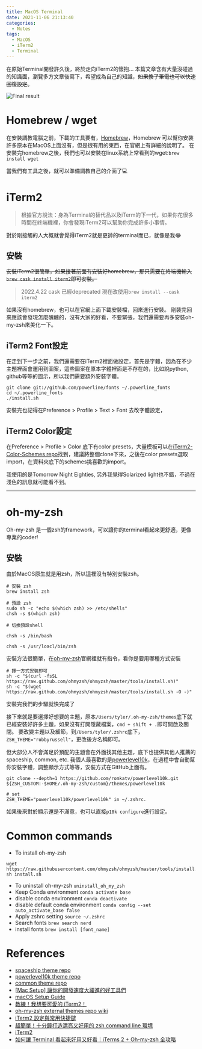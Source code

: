 ```yaml
---
title: MacOS Terminal
date: 2021-11-06 21:13:40
categories:
  - Notes
tags: 
  - MacOS
  - iTerm2
  - Terminal
---
```



在原始Terminal開發許久後，終於走向iTerm2的懷抱...
本篇文章含有大量沒碰過的知識面，瀏覽多方文章後寫下，希望成為自己的知識，~~如果換了筆電也可以快速回復設定~~。

![Final result](Final.png)

# Homebrew / wget

在安裝調教電腦之前，下載的工具要有，[Homebrew](https://brew.sh/index_zh-tw)，Homebrew 可以幫你安裝許多原本在MacOS上面沒有，但是很有用的東西，在官網上有詳細的說明了。
在安裝完homebrew之後，我們也可以安裝在linux系統上常看到的wget:`brew install wget`

當我們有工具之後，就可以準備調教自己的介面了💻

<!--more-->

# iTerm2

> 根據官方說法：身為Terminal的替代品以及iTerm的下一代，如果你花很多時間在終端機裡，你會發現iTerm2可以幫助你完成許多小事情。

對於剛接觸的人大概就會覺得iTerm2就是更帥的terminal而已，就像是我😂

## 安裝

<s>安裝iTerm2很簡單，如果接著前面有安裝好homebrew，那只需要在終端機輸入`brew cask install iterm2`即可安裝。</s>

> 2022.4.22 cask 已經deprecated 現在改使用`brew install --cask iterm2`

如果沒有homebrew，也可以在官網上面下載安裝檔，回來進行安裝。
剛裝完回來應該會發現怎麼醜醜的，沒有大家的好看，不要緊張，我們還需要再多安裝oh-my-zsh來美化一下。

## iTerm2 Font設定

在走到下一步之前，我們還需要在iTerm2裡面做設定，首先是字體，因為在不少主題裡面會運用到圖案，這些圖案在原本字體裡面是不存在的，比如說python, github等等的圖示，所以我們需要額外安裝字體。
```
git clone git://github.com/powerline/fonts ~/.powerline_fonts
cd ~/.powerline_fonts
./install.sh
```
安裝完也記得在Preference > Profile > Text > Font 去改字體設定，

## iTerm2 Color設定

在Preference > Profile > Color 底下有color presets，大量模板可以在[iTerm2-Color-Schemes repo](https://github.com/mbadolato/iTerm2-Color-Schemes#installation-instructions)找到，建議將整個clone下來，之後在color presets選取import，在資料夾底下的schemes挑喜歡的import。

我使用的是Tomorrow Night Eighties, 另外我覺得Solarized light也不錯，不過在淺色的訊息就可能看不到。

----

# oh-my-zsh

Oh-my-zsh 是一個zsh的framework，可以讓你的terminal看起來更舒適，更像專業的coder!

## 安裝

由於MacOS原生就是用zsh，所以這裡沒有特別安裝zsh。

```
# 安裝 zsh
brew install zsh

# 預設 zsh
sudo sh -c "echo $(which zsh) >> /etc/shells" 
chsh -s $(which zsh)

# 切換預設shell

chsh -s /bin/bash

chsh -s /usr/loacl/bin/zsh
```


安裝方法很簡單，在[oh-my-zsh](https://ohmyz.sh/#install)官網裡就有指令，看你是要用哪種方式安裝

```
# 擇一方式安裝即可
sh -c "$(curl -fsSL https://raw.github.com/ohmyzsh/ohmyzsh/master/tools/install.sh)"
sh -c "$(wget https://raw.github.com/ohmyzsh/ohmyzsh/master/tools/install.sh -O -)"
```

安裝完我們的步驟就快完成了

接下來就是要選擇好想要的主題，原本`/Users/tyler/.oh-my-zsh/themes`底下就已經安裝好許多主題，如果沒有打開隱藏檔案，`cmd + shift + .`即可開啟及關閉。 要改變主題以及細節，到`/Users/tyler/.zshrc`底下，`ZSH_THEME="robbyrussell"`，更改後方名稱即可。

但大部分人不會滿足於預配的主題會在外面找其他主題，底下也提供其他人推薦的spaceship, common, etc. 我個人最喜歡的是[powerlevel10k](https://github.com/romkatv/powerlevel10k#oh-my-zsh)，在過程中會自動幫你安裝字體，調整顯示方式等等，安裝方式在GitHub上面有。

 ```
git clone --depth=1 https://github.com/romkatv/powerlevel10k.git ${ZSH_CUSTOM:-$HOME/.oh-my-zsh/custom}/themes/powerlevel10k

# set
ZSH_THEME="powerlevel10k/powerlevel10k" in ~/.zshrc.
```
如果後來對於顯示還是不滿意，也可以直接`p10k configure`進行設定。



# Common commands

- To install oh-my-zsh 
```
wget https://raw.githubusercontent.com/ohmyzsh/ohmyzsh/master/tools/install.sh
sh install.sh
```
- To uninstall oh-my-zsh `uninstall_oh_my_zsh`
- Keep Conda environment `conda activate base`
- disable conda environment `conda deactivate`
- disable default conda environment `conda config --set auto_activate_base false`
- Apply zshrc setting `source ~/.zshrc`
- Search fonts `brew search nerd`
- install fonts `brew install [font_name]`


# References

- [spaceship theme repo](https://github.com/spaceship-prompt/spaceship-prompt)
- [powerlevel10k theme repo](https://github.com/romkatv/powerlevel10k#oh-my-zsh)
- [common theme repo](https://github.com/jackharrisonsherlock/common)
- [[Mac Setup] 讓你的開發速度大躍進的好工具們](https://medium.com/@jinghua.shih/mac-setup-讓你的開發速度大躍進-cd07fa327aaf)
- [macOS Setup Guide](https://sourabhbajaj.com/mac-setup/)
- [教練！我想要可愛的 iTerm2！](https://angela52799.medium.com/教練-我想要可愛的-iterm2-d9b598d8d087)
- [oh-my-zsh external themes repo wiki](https://github.com/ohmyzsh/ohmyzsh/wiki/External-themes)
- [iTerm2 設定與常用快捷鍵](https://myapollo.com.tw/zh-tw/iterm2-shortcut-keys/)
- [超簡單！十分鐘打造漂亮又好用的 zsh command line 環境](https://medium.com/statementdog-engineering/prettify-your-zsh-command-line-prompt-3ca2acc967f)
- [iTerm2](https://iterm2.com/features.html)
- [如何讓 Terminal 看起來好用又好看｜iTerms 2 + Oh-my-zsh 全攻略](https://medium.com/數據不止-not-only-data/macos-的-terminal-大改造-iterms-oh-my-zsh-全攻略-77d5aae87b10)

